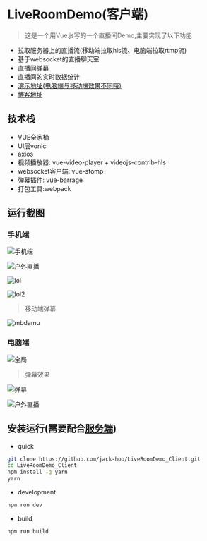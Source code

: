 # LiveRoomDemo(客户端)
> 这是一个用Vue.js写的一个直播间Demo,主要实现了以下功能
* 拉取服务器上的直播流(移动端拉取hls流、电脑端拉取rtmp流)
* 基于websocket的直播聊天室
* 直播间弹幕
* 直播间的实时数据统计    
* [演示地址(电脑端与移动端效果不同哦)](http://139.199.82.213:8080/LiveDemo/live_room)
* [博客地址](https://segmentfault.com/a/1190000009892006)
## 技术栈  

- VUE全家桶
- UI层vonic
- axios
- 视频播放器: vue-video-player + videojs-contrib-hls
- websocket客户端: vue-stomp
- 弹幕插件: vue-barrage
- 打包工具:webpack

## 运行截图
### 手机端
![手机端](https://github.com/jack-hoo/LiveRoomDemo_Client/blob/master/static/screenshot/mb.gif)    

![户外直播](https://github.com/jack-hoo/LiveRoomDemo_Client/blob/master/static/screenshot/huwai.png)    

![lol](https://github.com/jack-hoo/LiveRoomDemo_Client/blob/master/static/screenshot/lol2.png)    

![lol2](https://github.com/jack-hoo/LiveRoomDemo_Client/blob/master/static/screenshot/lol.png)    

>移动端弹幕    

![mbdamu](https://github.com/jack-hoo/LiveRoomDemo_Client/blob/master/static/screenshot/mbdanmu.png)    

### 电脑端 

![全局](https://github.com/jack-hoo/LiveRoomDemo_Client/blob/master/static/screenshot/quanju.jpg)   

> 弹幕效果    

![弹幕](https://github.com/jack-hoo/LiveRoomDemo_Client/blob/master/static/screenshot/danmu.png)    

![户外直播](https://github.com/jack-hoo/LiveRoomDemo_Client/blob/master/static/screenshot/mzdemo.jpg)
## 安装运行(需要配合[服务端](https://github.com/jack-hoo/LiveRoomDemo_Server))

- quick


``` bash
git clone https://github.com/jack-hoo/LiveRoomDemo_Client.git
cd LiveRoomDemo_Client
npm install -g yarn
yarn
```

- development

```bash
npm run dev
```

- build

```bash
npm run build
```
